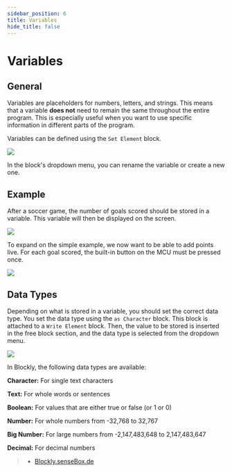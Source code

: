 ```yaml
---
sidebar_position: 6
title: Variables
hide_title: false
---
```


# Variables

## General
Variables are placeholders for numbers, letters, and strings. This means that a variable **does not** need to remain the same throughout the entire program. This is especially useful when you want to use specific information in different parts of the program.

Variables can be defined using the `Set Element` block.

![](/img/blockly-bilder/variablen/blockly-variablen-1.svg)

In the block's dropdown menu, you can rename the variable or create a new one.

## Example
After a soccer game, the number of goals scored should be stored in a variable. This variable will then be displayed on the screen.

![](/img/blockly-bilder/variablen/blockly-variablen-2.svg)

To expand on the simple example, we now want to be able to add points live. For each goal scored, the built-in button on the MCU must be pressed once.

![](/img/blockly-bilder/variablen/blockly-variablen-3.svg)

## Data Types
Depending on what is stored in a variable, you should set the correct data type. You set the data type using the `as Character` block. This block is attached to a `Write Element` block. Then, the value to be stored is inserted in the free block section, and the data type is selected from the dropdown menu.

![](/img/blockly-bilder/variablen/blockly-variablen-4.svg)

In Blockly, the following data types are available:

**Character:** For single text characters

**Text:** For whole words or sentences

**Boolean:** For values that are either true or false (or 1 or 0)

**Number:** For whole numbers from -32,768 to 32,767

**Big Number:** For large numbers from -2,147,483,648 to 2,147,483,647

**Decimal:** For decimal numbers

> - [Blockly.senseBox.de](https://blockly.sensebox.de/)
